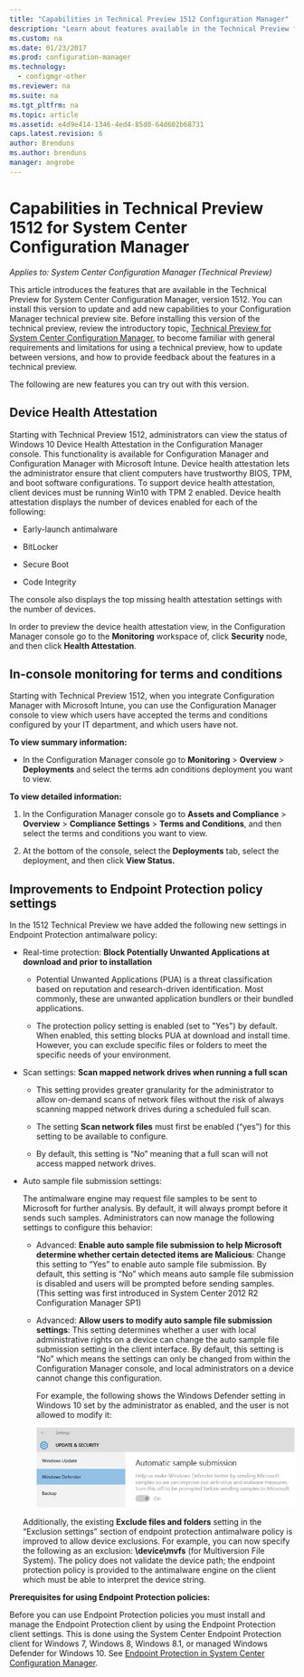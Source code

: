 ```yaml
---
title: "Capabilities in Technical Preview 1512 Configuration Manager"
description: "Learn about features available in the Technical Preview for System Center Configuration Manager, version 1512."
ms.custom: na
ms.date: 01/23/2017
ms.prod: configuration-manager
ms.technology:
  - configmgr-other
ms.reviewer: na
ms.suite: na
ms.tgt_pltfrm: na
ms.topic: article
ms.assetid: e4d9e414-1346-4ed4-85d0-64d602b68731
caps.latest.revision: 6
author: Brenduns
ms.author: brenduns
manager: angrobe
---
```

# Capabilities in Technical Preview 1512 for System Center Configuration Manager

*Applies to: System Center Configuration Manager (Technical Preview)*

This article introduces the features that are available in the Technical Preview for System Center Configuration Manager, version 1512. You can install this version to update and add new capabilities to your Configuration Manager technical preview site. Before installing this version of the technical preview, review the introductory topic, [Technical Preview for System Center Configuration Manager](technical-preview.md), to become familiar with general requirements and limitations for using a technical preview, how to update between versions, and how to provide feedback about the features in a technical preview.  

 The following are new features you can try out with this version.  

##  <a name="bkmk_devicehealth"></a> Device Health Attestation  
 Starting with Technical  Preview 1512, administrators can view the status of Windows 10 Device Health Attestation in the Configuration Manager console.  This functionality is available for Configuration Manager and Configuration Manager with Microsoft Intune. Device health attestation lets the administrator ensure that client computers have trustworthy BIOS, TPM, and boot software configurations. To support device health attestation, client devices must be running Win10 with TPM 2 enabled. Device health attestation displays the number of devices enabled for each of the following:  

-   Early-launch antimalware  

-   BitLocker  

-   Secure Boot  

-   Code Integrity  

The console also displays the top missing health attestation settings with the number of devices.  

In order to preview the device health attestation view, in the Configuration Manager console go to the **Monitoring** workspace of, click **Security** node, and then click **Health Attestation**.  

##  <a name="bkmk_viewterms"></a> In-console monitoring for terms and conditions  
Starting with Technical  Preview 1512, when you integrate Configuration Manager with Microsoft Intune, you can use the Configuration Manager console to view which users have accepted the terms and conditions configured by your IT department, and which users have not.  

**To view summary information:**  

-   In the Configuration Manager console go to **Monitoring** > **Overview** > **Deployments** and select the terms adn conditions deployment you want to view.  

**To view detailed information:**  

1.  In the Configuration Manager console go to **Assets and Compliance** > **Overview** > **Compliance Settings** > **Terms and Conditions**, and then select the terms and conditions you want to view.  

2.  At the bottom of the console, select the **Deployments** tab, select the deployment, and then click **View Status.**  

##  <a name="bkmk_EPpolicy"></a> Improvements to Endpoint Protection policy settings  
In the 1512 Technical Preview we have added the following new settings in Endpoint Protection antimalware policy:  

-   Real-time protection: **Block Potentially Unwanted Applications at download and prior to installation**  

    -   Potential Unwanted Applications (PUA) is a threat classification based on reputation and research-driven identification. Most commonly, these are unwanted application bundlers or their bundled applications.  

    -   The protection policy setting is enabled (set to "Yes") by default. When enabled, this setting blocks PUA at download and install time. However, you can exclude specific files or folders to meet the specific needs of your environment.  

-   Scan settings: **Scan mapped network drives when running a full scan**  

    -   This setting provides greater granularity for the administrator to allow on-demand scans of network files without the risk of always scanning mapped network drives during a scheduled full scan.  

    -   The setting **Scan network files** must first be enabled (“yes”) for this setting to be available to configure.  

    -   By default, this setting is “No” meaning that a full scan will not access mapped network drives.  

-   Auto sample file submission settings:  

     The antimalware engine may request file samples to be sent to Microsoft for further analysis. By default, it will always prompt before it sends such samples. Administrators can now manage the following settings to configure this behavior:  

    -   Advanced: **Enable auto sample file submission to help Microsoft determine whether certain detected items are Malicious**:  Change this setting to “Yes” to enable auto sample file submission. By default, this setting is “No” which means auto sample file submission is disabled and users will be prompted before sending samples.   (This setting was first introduced in System Center 2012 R2 Configuration Manager SP1)  

    -   Advanced: **Allow users to modify auto sample file submission settings**: This setting determines whether a user with local administrative rights on a device can change the auto sample file submission setting in the client interface. By default, this setting is “No” which means the settings can only be changed from within the Configuration Manager console, and local administrators on a device cannot change this configuration.  

         For example, the following shows the Windows Defender setting in Windows 10 set by the administrator as enabled, and the user is not allowed to modify it:  

         ![TechRef&#95;WinDefender](../../core/get-started/media/TechRef_WinDefender.png "TechRef_WinDefender")  

    Additionally, the existing **Exclude files and folders** setting in the “Exclusion settings” section of endpoint protection antimalware policy is improved to allow device exclusions. For example, you can now specify the following as an exclusion: **\device\mvfs** (for Multiversion File System). The policy does not validate the device path; the endpoint protection policy is provided to the antimalware engine on the client which must be able to interpret the device string.  

**Prerequisites for using Endpoint Protection policies:**  

Before you can use Endpoint Protection policies you must install and manage the Endpoint Protection client by using the Endpoint Protection client settings. This is done using the System Center Endpoint Protection client for Windows 7, Windows 8, Windows 8.1, or managed Windows Defender for Windows 10. See [Endpoint Protection in System Center Configuration Manager](../../protect/deploy-use/endpoint-protection.md).  
